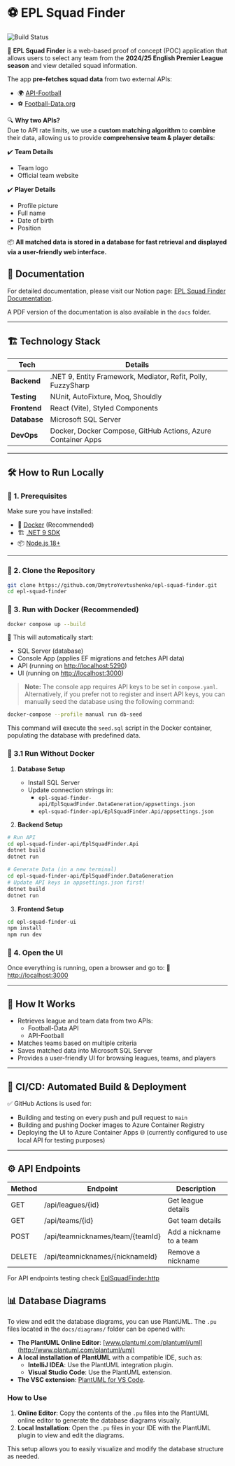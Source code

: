 # ⚽ EPL Squad Finder

![Build Status](https://github.com/DmytroYevtushenko/epl-squad-finder/actions/workflows/pipeline.yml/badge.svg)

🚀 **EPL Squad Finder** is a web-based proof of concept (POC) application that allows users to select any team from the **2024/25 English Premier League season** and view detailed squad information.

The app **pre-fetches squad data** from two external APIs:
- 🌍 [API-Football](https://dashboard.api-football.com)
- ⚽ [Football-Data.org](https://www.football-data.org)

🔍 **Why two APIs?**  
Due to API rate limits, we use a **custom matching algorithm** to **combine** their data, allowing us to provide **comprehensive team & player details**:

✔️ **Team Details**  
- Team logo  
- Official team website  

✔️ **Player Details**  
- Profile picture  
- Full name  
- Date of birth  
- Position  

📦 **All matched data is stored in a database for fast retrieval and displayed via a user-friendly web interface.**

## 📄 Documentation

For detailed documentation, please visit our Notion page: [EPL Squad Finder Documentation](https://versed-fountain-300.notion.site/EPL-Squad-Finder-18e9a784b6c980119ecce3e7232ad461?pvs=74).

A PDF version of the documentation is also available in the `docs` folder.

---

## 🏗️ **Technology Stack**
| Tech | Details |
|------|---------|
| **Backend** | .NET 9, Entity Framework, Mediator, Refit, Polly, FuzzySharp |
| **Testing** | NUnit, AutoFixture, Moq, Shouldly |
| **Frontend** | React (Vite), Styled Components |
| **Database** | Microsoft SQL Server |
| **DevOps** | Docker, Docker Compose, GitHub Actions, Azure Container Apps |

---

## 🛠 **How to Run Locally**

### 🔹 1. Prerequisites
Make sure you have installed:
- 🐳 [Docker](https://www.docker.com/get-started) (Recommended) 
- 🏗️ [.NET 9 SDK](https://dotnet.microsoft.com/download/dotnet)  
- 📦 [Node.js 18+](https://nodejs.org/en/)  

---

### 🔹 2. Clone the Repository
```sh
git clone https://github.com/DmytroYevtushenko/epl-squad-finder.git
cd epl-squad-finder
```

### 🔹 3. Run with Docker (Recommended)
```sh
docker compose up --build
```
🚀 This will automatically start:
- SQL Server (database)
- Console App (applies EF migrations and fetches API data)
- API (running on [http://localhost:5290](http://localhost:5290))
- UI (running on [http://localhost:3000](http://localhost:3000))

> **Note:** The console app requires API keys to be set in `compose.yaml`. Alternatively, if you prefer not to register and insert API keys, you can manually seed the database using the following command:

```sh
docker-compose --profile manual run db-seed
```

This command will execute the `seed.sql` script in the Docker container, populating the database with predefined data.

### 🔹 3.1 Run Without Docker
1. **Database Setup**
   - Install SQL Server
   - Update connection strings in:
     - `epl-squad-finder-api/EplSquadFinder.DataGeneration/appsettings.json`
     - `epl-squad-finder-api/EplSquadFinder.Api/appsettings.json`

2. **Backend Setup**
```sh
# Run API
cd epl-squad-finder-api/EplSquadFinder.Api
dotnet build
dotnet run

# Generate Data (in a new terminal)
cd epl-squad-finder-api/EplSquadFinder.DataGeneration
# Update API keys in appsettings.json first!
dotnet build
dotnet run
```

3. **Frontend Setup**
```sh
cd epl-squad-finder-ui
npm install
npm run dev
```

### 🔹 4. Open the UI
Once everything is running, open a browser and go to:
🔗 [http://localhost:3000](http://localhost:3000)

---

## 📡 How It Works
- Retrieves league and team data from two APIs:
  - Football-Data API
  - API-Football
- Matches teams based on multiple criteria
- Saves matched data into Microsoft SQL Server
- Provides a user-friendly UI for browsing leagues, teams, and players

---

## 🚀 CI/CD: Automated Build & Deployment
✅ GitHub Actions is used for:
- Building and testing on every push and pull request to `main`
- Building and pushing Docker images to Azure Container Registry
- Deploying the UI to Azure Container Apps 🌐 (currently configured to use local API for testing purposes)

---

## ⚙️ API Endpoints

| Method | Endpoint                                | Description                      |
|--------|-----------------------------------------|----------------------------------|
| GET    | /api/leagues/{id}                       | Get league details               |
| GET    | /api/teams/{id}                         | Get team details                 |
| POST   | /api/teamnicknames/team/{teamId}           | Add a nickname to a team         |
| DELETE | /api/teamnicknames/{nicknameId}       | Remove a nickname                |

For API endpoints testing check [EplSquadFinder.http](https://github.com/DmytroYevtushenko/epl-squad-finder/blob/main/epl-squad-finder-api/EplSquadFinder.Api/EplSquadFinder.http)

## 📊 Database Diagrams

To view and edit the database diagrams, you can use PlantUML. The `.pu` files located in the `docs/diagrams/` folder can be opened with:

- **The PlantUML Online Editor**: [www.plantuml.com/plantuml/uml](http://www.plantuml.com/plantuml/uml)
- **A local installation of PlantUML** with a compatible IDE, such as:
  - **IntelliJ IDEA**: Use the PlantUML integration plugin.
  - **Visual Studio Code**: Use the PlantUML extension.
- **The VSC extension**: [PlantUML for VS Code](https://marketplace.visualstudio.com/items?itemName=jebbs.plantuml).

### How to Use

1. **Online Editor**: Copy the contents of the `.pu` files into the PlantUML online editor to generate the database diagrams visually.
2. **Local Installation**: Open the `.pu` files in your IDE with the PlantUML plugin to view and edit the diagrams.

This setup allows you to easily visualize and modify the database structure as needed.

